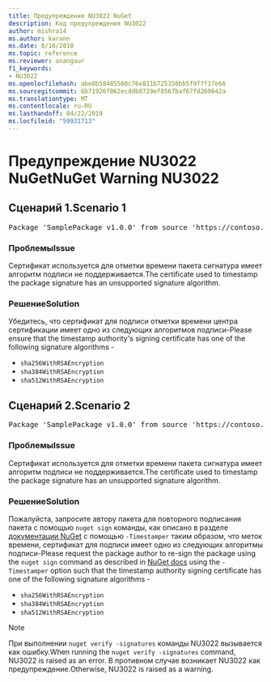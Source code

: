 ```yaml
---
title: Предупреждение NU3022 NuGet
description: Код предупреждения NU3022
author: mishra14
ms.author: karann
ms.date: 8/16/2018
ms.topic: reference
ms.reviewer: anangaur
f1_keywords:
- NU3022
ms.openlocfilehash: abe8b58485568c76e811b725350bb5f9f7f17e66
ms.sourcegitcommit: 6b71926f062ecddb8729ef8567baf67fd269642a
ms.translationtype: MT
ms.contentlocale: ru-RU
ms.lasthandoff: 04/22/2019
ms.locfileid: "59931713"
---
```

# <a name="nuget-warning-nu3022"></a><span data-ttu-id="1c910-103">Предупреждение NU3022 NuGet</span><span class="sxs-lookup"><span data-stu-id="1c910-103">NuGet Warning NU3022</span></span>

## <a name="scenario-1"></a><span data-ttu-id="1c910-104">Сценарий 1.</span><span class="sxs-lookup"><span data-stu-id="1c910-104">Scenario 1</span></span>

<pre>Package 'SamplePackage v1.0.0' from source 'https://contoso.com/index.json': The primary signature's timestamp certificate has an unsupported signature algorithm.</pre>

### <a name="issue"></a><span data-ttu-id="1c910-105">Проблемы</span><span class="sxs-lookup"><span data-stu-id="1c910-105">Issue</span></span>

<span data-ttu-id="1c910-106">Сертификат используется для отметки времени пакета сигнатура имеет алгоритм подписи не поддерживается.</span><span class="sxs-lookup"><span data-stu-id="1c910-106">The certificate used to timestamp the package signature has an unsupported signature algorithm.</span></span>


### <a name="solution"></a><span data-ttu-id="1c910-107">Решение</span><span class="sxs-lookup"><span data-stu-id="1c910-107">Solution</span></span>

<span data-ttu-id="1c910-108">Убедитесь, что сертификат для подписи отметки времени центра сертификации имеет одно из следующих алгоритмов подписи-</span><span class="sxs-lookup"><span data-stu-id="1c910-108">Please ensure that the timestamp authority's signing certificate has one of the following signature algorithms -</span></span> 
* `sha256WithRSAEncryption`
* `sha384WithRSAEncryption`
* `sha512WithRSAEncryption`



## <a name="scenario-2"></a><span data-ttu-id="1c910-109">Сценарий 2.</span><span class="sxs-lookup"><span data-stu-id="1c910-109">Scenario 2</span></span>

<pre>Package 'SamplePackage v1.0.0' from source 'https://contoso.com/index.json': The timestamp certificate has an unsupported signature algorithm (SHA1). The following algorithms are supported: SHA256RSA, SHA384RSA, SHA512RSA.</pre>

### <a name="issue"></a><span data-ttu-id="1c910-110">Проблемы</span><span class="sxs-lookup"><span data-stu-id="1c910-110">Issue</span></span>

<span data-ttu-id="1c910-111">Сертификат используется для отметки времени пакета сигнатура имеет алгоритм подписи не поддерживается.</span><span class="sxs-lookup"><span data-stu-id="1c910-111">The certificate used to timestamp the package signature has an unsupported signature algorithm.</span></span>


### <a name="solution"></a><span data-ttu-id="1c910-112">Решение</span><span class="sxs-lookup"><span data-stu-id="1c910-112">Solution</span></span>

<span data-ttu-id="1c910-113">Пожалуйста, запросите автору пакета для повторного подписания пакета с помощью `nuget sign` команды, как описано в разделе [документации NuGet](https://docs.microsoft.com/en-us/nuget/create-packages/sign-a-package) с помощью `-Timestamper` таким образом, что меток времени, сертификат для подписи имеет одно из следующих алгоритмы подписи-</span><span class="sxs-lookup"><span data-stu-id="1c910-113">Please request the package author to re-sign the package using the `nuget sign` command as described in [NuGet docs](https://docs.microsoft.com/en-us/nuget/create-packages/sign-a-package) using the `-Timestamper` option such that the timestamp authority signing certificate has one of the following signature algorithms -</span></span>
* `sha256WithRSAEncryption`
* `sha384WithRSAEncryption`
* `sha512WithRSAEncryption`


> [!Note]
> <span data-ttu-id="1c910-114">При выполнении `nuget verify -signatures` команды NU3022 вызывается как ошибку.</span><span class="sxs-lookup"><span data-stu-id="1c910-114">When running the `nuget verify -signatures` command, NU3022 is raised as an error.</span></span> <span data-ttu-id="1c910-115">В противном случае возникает NU3022 как предупреждение.</span><span class="sxs-lookup"><span data-stu-id="1c910-115">Otherwise, NU3022 is raised as a warning.</span></span>